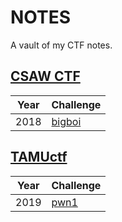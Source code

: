 # NOTES

A vault of my CTF notes.

## [CSAW CTF](https://github.com/wither/NOTES/tree/main/CSAW)

| Year | Challenge                                                            |
| ---- | -------------------------------------------------------------------- |
| 2018 | [bigboi](https://github.com/wither/NOTES/tree/main/CSAW/2018/bigboi) |

## [TAMUctf](https://github.com/wither/NOTES/tree/main/TAMUctf)

| Year | Challenge                                                           |
| ---- | ------------------------------------------------------------------- |
| 2019 | [pwn1](https://github.com/wither/NOTES/tree/main/TAMUctf/2019/pwn1) |
